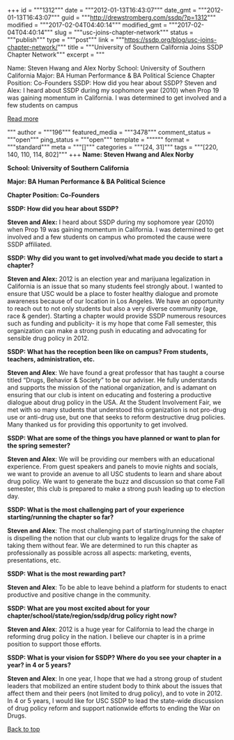 +++
id = """1312"""
date = """2012-01-13T16:43:07"""
date_gmt = """2012-01-13T16:43:07"""
guid = """http://drewstromberg.com/ssdp/?p=1312"""
modified = """2017-02-04T04:40:14"""
modified_gmt = """2017-02-04T04:40:14"""
slug = """usc-joins-chapter-network"""
status = """publish"""
type = """post"""
link = """https://ssdp.org/blog/usc-joins-chapter-network/"""
title = """University of Southern California Joins SSDP Chapter Network"""
excerpt = """<p>Name: Steven Hwang and Alex Norby School: University of Southern California Major: BA Human Performance &amp; BA Political Science Chapter Position: Co-Founders SSDP: How did you hear about SSDP? Steven and Alex: I heard about SSDP during my sophomore year (2010) when Prop 19 was gaining momentum in California. I was determined to get involved and a few students on campus</p>
<div class="h10"></div>
<p><a class="more-link2 flat" href="https://ssdp.org/blog/usc-joins-chapter-network/">Read more</a></p>
"""
author = """196"""
featured_media = """3478"""
comment_status = """open"""
ping_status = """open"""
template = """"""
format = """standard"""
meta = """[]"""
categories = """[24, 31]"""
tags = """[220, 140, 110, 114, 802]"""
+++
<strong>Name: Steven Hwang and Alex Norby</strong>



<strong>School: University of Southern California

</strong>



<strong>Major: BA Human Performance &amp; BA Political Science

</strong>



<strong>Chapter Position: Co-Founders</strong>



<strong>

</strong>

<div><strong>SSDP: How did you hear about SSDP?

</strong></div>

<strong>Steven and Alex:</strong> I heard about SSDP during my sophomore year (2010) when Prop 19 was gaining momentum in California. I was determined to get involved and a few students on campus who promoted the cause were SSDP affiliated.

<div><strong>SSDP: Why did you want to get involved/what made you decide to start a chapter?</strong></div>

<strong>Steven and Alex:</strong> 2012 is an election year and marijuana legalization in California is an issue that so many students feel strongly about. I wanted to ensure that USC would be a place to foster healthy dialogue and promote awareness because of our location in Los Angeles. We have an opportunity to reach out to not only students but also a very diverse community (age, race &amp; gender). Starting a chapter would provide SSDP numerous resources such as funding and publicity- it is my hope that come Fall semester, this organization can make a strong push in educating and advocating for sensible drug policy in 2012.

<div><strong>SSDP: What has the reception been like on campus? From students, teachers, administration, etc.</strong></div>

<strong>Steven and Alex</strong>: We have found a great professor that has taught a course titled &#8220;Drugs, Behavior &amp; Society&#8221; to be our adviser. He fully understands and supports the mission of the national organization, and is adamant on ensuring that our club is intent on educating and fostering a productive dialogue about drug policy in the USA. At the Student Involvement Fair, we met with so many students that understood this organization is not pro-drug use or anti-drug use, but one that seeks to reform destructive drug policies. Many thanked us for providing this opportunity to get involved.

<div><strong>SSDP: What are some of the things you have planned or want to plan for the spring semester?</strong></div>

<strong>Steven and Alex</strong>: We will be providing our members with an educational experience. From guest speakers and panels to movie nights and socials, we want to provide an avenue to all USC students to learn and share about drug policy. We want to generate the buzz and discussion so that come Fall semester, this club is prepared to make a strong push leading up to election day.

<div><strong>SSDP: What is the most challenging part of your experience starting/running the chapter so far?

</strong></div>

<strong>Steven and Alex</strong>: The most challenging part of starting/running the chapter is dispelling the notion that our club wants to legalize drugs for the sake of taking them without fear. We are determined to run this chapter as professionally as possible across all aspects: marketing, events, presentations, etc.

<div><strong>SSDP: What is the most rewarding part?</strong></div>

<strong>Steven and Alex</strong>: To be able to leave behind a platform for students to enact productive and positive change in the community.

<div><strong>SSDP: What are you most excited about for your chapter/school/state/region/ssdp/drug policy right now?</strong></div>

<strong>Steven and Alex</strong>: 2012 is a huge year for California to lead the charge in reforming drug policy in the nation. I believe our chapter is in a prime position to support those efforts.

<div><strong>SSDP: What is your vision for SSDP? Where do you see your chapter in a year? in 4 or 5 years?</strong><strong> </strong></div>

<strong>Steven and Alex</strong>: In one year, I hope that we had a strong group of student leaders that mobilized an entire student body to think about the issues that affect them and their peers (not limited to drug policy), and to vote in 2012. In 4 or 5 years, I would like for USC SSDP to lead the state-wide discussion of drug policy reform and support nationwide efforts to ending the War on Drugs.



<a title="Back to Top" href="http://ssdp.org/news/blog/usc-joins-chapter-network#top">Back to top</a>
